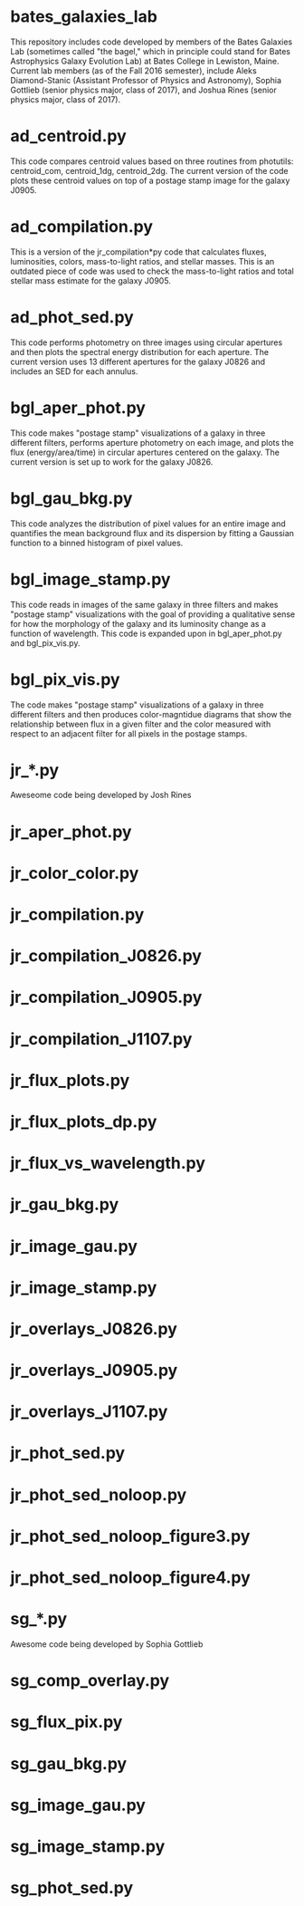 # bates_galaxies_lab

This repository includes code developed by members of the Bates
Galaxies Lab (sometimes called "the bagel," which in principle could
stand for Bates Astrophysics Galaxy Evolution Lab) at Bates College in
Lewiston, Maine.  Current lab members (as of the Fall 2016 semester),
include Aleks Diamond-Stanic (Assistant Professor of Physics and
Astronomy), Sophia Gottlieb (senior physics major, class of 2017), and
Joshua Rines (senior physics major, class of 2017).

# ad_centroid.py

This code compares centroid values based on three routines from
photutils: centroid_com, centroid_1dg, centroid_2dg.  The current
version of the code plots these centroid values on top of a postage
stamp image for the galaxy J0905.

# ad_compilation.py

This is a version of the jr_compilation*py code that calculates
fluxes, luminosities, colors, mass-to-light ratios, and stellar
masses.  This is an outdated piece of code was used to check the
mass-to-light ratios and total stellar mass estimate for the galaxy
J0905.

# ad_phot_sed.py

This code performs photometry on three images
using circular apertures and then plots the spectral energy
distribution for each aperture.  The current version uses 13 different
apertures for the galaxy J0826 and includes an SED for each annulus.  

# bgl_aper_phot.py

This code makes "postage stamp" visualizations of a galaxy in three
different filters, performs aperture photometry on each image, and
plots the flux (energy/area/time) in circular apertures centered on
the galaxy.  The current version is set up to work for the galaxy
J0826.

# bgl_gau_bkg.py

This code analyzes the distribution of pixel values for an entire
image and quantifies the mean background flux and its dispersion
by fitting a Gaussian function to a binned histogram of pixel values.

# bgl_image_stamp.py

This code reads in images of the same galaxy in three filters and
makes "postage stamp" visualizations with the goal of providing a
qualitative sense for how the morphology of the galaxy and its
luminosity change as a function of wavelength.  This code is expanded
upon in bgl_aper_phot.py and bgl_pix_vis.py.

# bgl_pix_vis.py

The code makes "postage stamp" visualizations of a galaxy in three
different filters and then produces color-magntidue diagrams that show
the relationship between flux in a given filter and the color measured
with respect to an adjacent filter for all pixels in the postage stamps.

# jr_*.py

Aweseome code being developed by Josh Rines

# jr_aper_phot.py

# jr_color_color.py

# jr_compilation.py

# jr_compilation_J0826.py

# jr_compilation_J0905.py

# jr_compilation_J1107.py

# jr_flux_plots.py

# jr_flux_plots_dp.py

# jr_flux_vs_wavelength.py

# jr_gau_bkg.py

# jr_image_gau.py

# jr_image_stamp.py

# jr_overlays_J0826.py

# jr_overlays_J0905.py

# jr_overlays_J1107.py

# jr_phot_sed.py

# jr_phot_sed_noloop.py

# jr_phot_sed_noloop_figure3.py

# jr_phot_sed_noloop_figure4.py

# sg_*.py

Awesome code being developed by Sophia Gottlieb

# sg_comp_overlay.py

# sg_flux_pix.py

# sg_gau_bkg.py

# sg_image_gau.py

# sg_image_stamp.py

# sg_phot_sed.py






